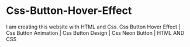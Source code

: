 # Css-Button-Hover-Effect
I am creating this website with HTML and Css. Css Button Hover Effect | Css Button Animation | Css Button Design | Css Neon Button | HTML AND CSS
